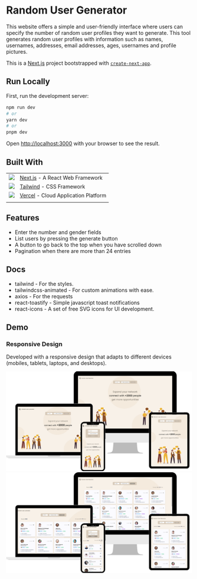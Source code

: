 # Random User Generator

This website offers a simple and user-friendly interface where users can specify the number of random user profiles they want to generate. This tool generates random user profiles with information such as names, usernames, addresses, email addresses, ages, usernames and profile pictures.

This is a [Next.js](https://nextjs.org/) project bootstrapped with [`create-next-app`](https://github.com/vercel/next.js/tree/canary/packages/create-next-app).

## Run Locally

First, run the development server:

```bash
npm run dev
# or
yarn dev
# or
pnpm dev
```

Open [http://localhost:3000](http://localhost:3000) with your browser to see the result.

## Built With

|           |          |
| :-------- | :------- |
|<img src="https://skillicons.dev/icons?i=nextjs" /> | [Next.js](https://nextjs.org/)  - A React Web Framework |
|<img src="https://skillicons.dev/icons?i=tailwind" /> | [Tailwind](https://gettailwind.com/) - CSS Framework |
|<img src="https://skillicons.dev/icons?i=vercel" /> | [Vercel](https://vercel.com/) - Cloud Application Platform |
|           |          |

## Features

- Enter the number and gender fields
- List users by pressing the generate button
- A button to go back to the top when you have scrolled down
- Pagination when there are more than 24 entries

## Docs
- tailwind - For the styles.
- tailwindcss-animated - For custom animations with ease.
- axios - For the requests
- react-toastify - Simple javascript toast notifications
- react-icons - A set of free SVG icons for UI development.

## Demo

### Responsive Design

Developed with a responsive design that adapts to different devices (mobiles, tablets, laptops, and desktops).

 <img src="./public/Images/responsive-design.png" width="840">
 <img src="./public/Images/responsible-design-list.png" width="840">
 
